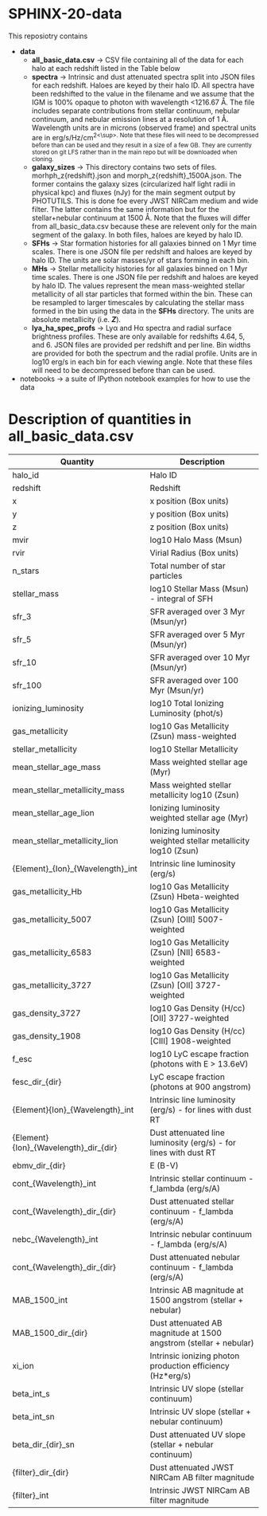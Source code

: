 # SPHINX-20-data

This reposiotry contains 
- **data**
    - **all_basic_data.csv** &rarr; CSV file containing all of the data for each halo at each redshift listed in the Table below
    - **spectra** &rarr; Intrinsic and dust attenuated spectra split into JSON files for each redshift. Haloes are keyed by their halo ID. All spectra have been redshifted to the value in the filename and we assume that the IGM is 100% opaque to photon with wavelength <1216.67 &#8491;. The file includes separate contributions from stellar continuum, nebular continuum, and nebular emission lines at a resolution of 1 &#8491;. Wavelength units are in microns (observed frame) and spectral units are in erg/s/Hz/cm<sup>2<\sup>. Note that these files will need to be decompressed before than can be used and they result in a size of a few GB. They are currently stored on git LFS rather than in the main repo but will be downloaded when cloning. 
    - **galaxy_sizes** &rarr; This directory contains two sets of files. morhph\_z{redshift}.json and morph\_z{redshift}\_1500A.json. The former contains the galaxy sizes (circularized half light radii in physical kpc) and fluxes (nJy) for the main segment output by PHOTUTILS. This is done foe every JWST NIRCam medium and wide filter. The latter contains the same information but for the stellar+nebular continuum at 1500 &#8491;.  Note that the fluxes will differ from all_basic_data.csv because these are relevent only for the main segment of the galaxy. In both files, haloes are keyed by halo ID.
    - **SFHs** &rarr; Star formation histories for all galaxies binned on 1 Myr time scales. There is one JSON file per redshift and haloes are keyed by halo ID. The units are solar masses/yr of stars forming in each bin.
    - **MHs** &rarr; Stellar metallicity histories for all galaxies binned on 1 Myr time scales. There is one JSON file per redshift and haloes are keyed by halo ID. The values represent the mean mass-weighted stellar metallicity of all star particles that formed within the bin. These can be resampled to larger timescales by calculating the stellar mass formed in the bin using the data in the **SFHs** directory. The units are absolute metallicity (i.e. ***Z***).
    - **lya_ha_spec_profs** &rarr; Ly&alpha; and H&alpha; spectra and radial surface brightness profiles. These are only available for redshifts 4.64, 5, and 6. JSON files are provided per redshift and per line. Bin widths are provided for both the spectrum and the radial profile. Units are in log10 erg/s in each bin for each viewing angle. Note that these files will need to be decompressed before than can be used. 
- notebooks &rarr; a suite of IPython notebook examples for how to use the data

<!-- What's uploaded now?
- Various galaxy properties (i.e. SFRs, masses, metallicities)
- Intrinsic and dust attenuated emission line luminosities
- Intrinsic and dust attenuated stellar continua
- Galaxy sizes and magnitudes
- Escape fractions
- UV slopes (dust attenuated)
- E(B-V) assuming an SMC dust model from Gordon 2003
- Full spectra. These care compressed and stored in in the data/spectra directory (note that they decompress to >2Gb). These are json files where the key represents the halo ID. Wavelengths are stored in microns and fluxes are stored in log10(f_nu). We store stellar, nebular, and line components separately. We provide the intrinsic spectrum as well as the spectrum along 10 sightlines accounting for dust. The spectra have all been shifted to their relevant redshift.
- Lya spectra, spatial profiles (z=4.64, 5.0, and 6 only) 
- Ha spectra, spatial profiles (z=4.64, 5.0, and 6 only) 
- Nebular continua  
- JWST filter magnitudes -->

# Description of quantities in **all_basic_data.csv**
| Quantity | Description |
| ----------- | ----------- |
| halo\_id | Halo ID |
| redshift | Redshift | 
| x | x position (Box units) |
| y | y position (Box units) |
| z | z position (Box units) |
| mvir | log10 Halo Mass (Msun) |
| rvir | Virial Radius (Box units) |
| n\_stars | Total number of star particles |
| stellar\_mass | log10 Stellar Mass (Msun) - integral of SFH |
| sfr\_3 | SFR averaged over 3 Myr (Msun/yr) |
| sfr\_5 | SFR averaged over 5 Myr (Msun/yr) |
| sfr\_10 | SFR averaged over 10 Myr (Msun/yr) |
| sfr\_100 | SFR averaged over 100 Myr (Msun/yr) |
| ionizing\_luminosity | log10 Total Ionizing Luminosity (phot/s) |
| gas\_metallicity | log10 Gas Metallicity (Zsun) mass-weighted |
| stellar\_metallicity | log10 Stellar Metallicity |
| mean\_stellar\_age\_mass | Mass weighted stellar age (Myr) |
| mean\_stellar\_metallicity\_mass | Mass weighted stellar metallicity log10 (Zsun) |
| mean\_stellar\_age\_lion | Ionizing luminosity weighted stellar age (Myr) |
| mean\_stellar\_metallicity\_lion | Ionizing luminosity weighted stellar metallicity log10 (Zsun) |
| {Element}\_{Ion}\_{Wavelength}\_int | Intrinsic line luminosity (erg/s)  |
| gas\_metallicity\_Hb | log10 Gas Metallicity (Zsun) Hbeta-weighted |
| gas\_metallicity\_5007 | log10 Gas Metallicity (Zsun) [OIII] 5007-weighted |
| gas\_metallicity\_6583 | log10 Gas Metallicity (Zsun) [NII] 6583-weighted |
| gas\_metallicity\_3727 | log10 Gas Metallicity (Zsun) [OII] 3727-weighted |
| gas\_density\_3727 | log10 Gas Density (H/cc) [OII] 3727-weighted |
| gas\_density\_1908 | log10 Gas Density (H/cc) [CIII] 1908-weighted |
| f\_esc | log10 LyC escape fraction (photons with E > 13.6eV) |
| fesc\_dir\_{dir} | LyC escape fraction (photons at 900 angstrom) |
| {Element}{Ion}\_{Wavelength}\_int | Intrinsic line luminosity (erg/s) - for lines with dust RT |
| {Element}{Ion}\_{Wavelength}\_dir\_{dir} | Dust attenuated line luminosity (erg/s) - for lines with dust RT |
| ebmv\_dir\_{dir} | E (B-V) |
| cont\_{Wavelength}_int | Intrinsic stellar continuum - f_lambda (erg/s/A) |
| cont\_{Wavelength}\_dir\_{dir} | Dust attenuated stellar continuum - f_lambda (erg/s/A) |
| nebc\_{Wavelength}\_int | Intrinsic nebular continuum - f_lambda (erg/s/A) |
| cont\_{Wavelength}\_dir\_{dir} | Dust attenuated nebular continuum - f_lambda (erg/s/A) |
| MAB_1500\_int | Intrinsic AB magnitude at 1500 angstrom (stellar + nebular) |
| MAB_1500\_dir\_{dir} | Dust attenuated AB magnitude at 1500 angstrom (stellar + nebular) |
| xi\_ion | Intrinsic ionizing photon production efficiency (Hz*erg/s) |
| beta\_int\_s | Intrinsic UV slope  (stellar continuum) |
| beta\_int\_sn | Intrinsic UV slope  (stellar + nebular continuum) |
| beta\_dir\_{dir}\_sn | Dust attenuated UV slope (stellar + nebular continuum) |
| {filter}\_dir\_{dir} | Dust attenuated JWST NIRCam AB filter magnitude |
| {filter}\_int | Intrinsic JWST NIRCam AB filter magnitude |
